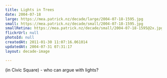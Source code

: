 ```yaml
---
title: Lights in Trees
date: 2004-07-18
large: https://mea.patrick.nz/decade/large/2004-07-18-1595.jpg
small: https://mea.patrick.nz/decade/small/2004-07-18-1595.jpg
smallRetina: https://mea.patrick.nz/decade/small/2004-07-18-1595@2x.jpg
flickrUrl: null
photoId: null
createdAt: 2011-01-30 11:07:16.061014
updatedAt: 2004-07-31 07:31:17
layout: decade-image

---
```

(in Civic Square) - who can argue with lights?
